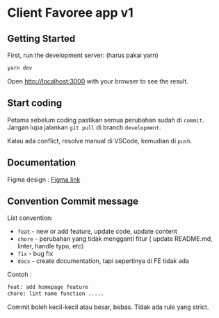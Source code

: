 # Client Favoree app v1

## Getting Started

First, run the development server: (harus pakai yarn)

```bash
yarn dev
```

Open [http://localhost:3000](http://localhost:3000) with your browser to see the result.

## Start coding

Petama sebelum coding pastikan semua perubahan sudah di `commit`.
Jangan lupa jalankan `git pull` di branch `development`.

Kalau ada conflict, resolve manual di VSCode, kemudian di `push`.

## Documentation

Figma design : [Figma link](https://www.figma.com/file/dGAI7k3V8gbGcu5Xl2m2Ox/Favoree?node-id=7%3A38)

## Convention Commit message

List convention:

- `feat` - new or add feature, update code, update content
- `chore` - perubahan yang tidak mengganti fitur ( update README.md, linter, handle typo, etc)
- `fix` - bug fix
- `docs` - create documentation, tapi sepertinya di FE tidak ada

Contoh :

```txt
feat: add homepage feature
chore: lint name function .....
```

Commit boleh kecil-kecil atau besar, bebas. Tidak ada rule yang strict.
